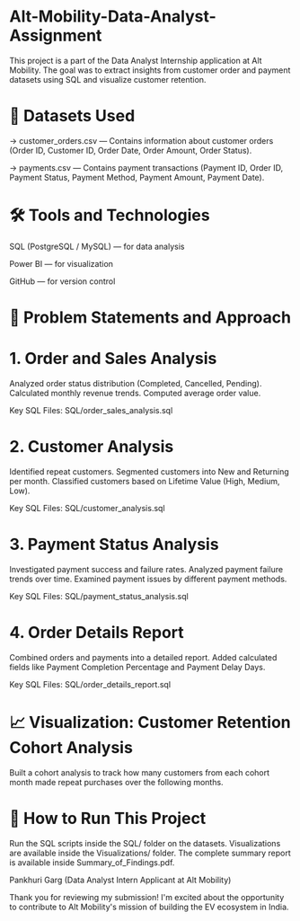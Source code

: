 # Alt-Mobility-Data-Analyst-Assignment
This project is a part of the Data Analyst Internship application at Alt Mobility. The goal was to extract insights from customer order and payment datasets using SQL and visualize customer retention.


# 📁 Datasets Used
-> customer_orders.csv — Contains information about customer orders (Order ID, Customer ID, Order Date, Order Amount, Order Status).

-> payments.csv — Contains payment transactions (Payment ID, Order ID, Payment Status, Payment Method, Payment Amount, Payment Date).

# 🛠️ Tools and Technologies
SQL (PostgreSQL / MySQL) — for data analysis

Power BI — for visualization

GitHub — for version control

# 🎯 Problem Statements and Approach
# 1. Order and Sales Analysis
Analyzed order status distribution (Completed, Cancelled, Pending).
Calculated monthly revenue trends.
Computed average order value.

Key SQL Files:
SQL/order_sales_analysis.sql

# 2. Customer Analysis
Identified repeat customers.
Segmented customers into New and Returning per month.
Classified customers based on Lifetime Value (High, Medium, Low).

Key SQL Files:
SQL/customer_analysis.sql

# 3. Payment Status Analysis
Investigated payment success and failure rates.
Analyzed payment failure trends over time.
Examined payment issues by different payment methods.

Key SQL Files:
SQL/payment_status_analysis.sql

# 4. Order Details Report
Combined orders and payments into a detailed report.
Added calculated fields like Payment Completion Percentage and Payment Delay Days.

Key SQL Files:
SQL/order_details_report.sql

# 📈 Visualization: Customer Retention Cohort Analysis
Built a cohort analysis to track how many customers from each cohort month made repeat purchases over the following months.

# 📌 How to Run This Project
Run the SQL scripts inside the SQL/ folder on the datasets.
Visualizations are available inside the Visualizations/ folder.
The complete summary report is available inside Summary_of_Findings.pdf.

Pankhuri Garg
(Data Analyst Intern Applicant at Alt Mobility)

Thank you for reviewing my submission! I'm excited about the opportunity to contribute to Alt Mobility's mission of building the EV ecosystem in India.



